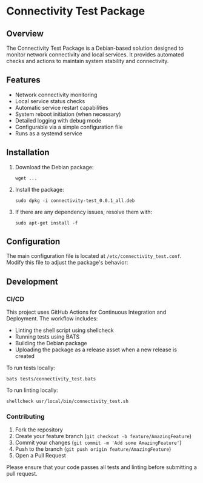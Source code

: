 # Connectivity Test Package

## Overview

The Connectivity Test Package is a Debian-based solution designed to monitor network connectivity and local services. It provides automated checks and actions to maintain system stability and connectivity.

## Features

- Network connectivity monitoring
- Local service status checks
- Automatic service restart capabilities
- System reboot initiation (when necessary)
- Detailed logging with debug mode
- Configurable via a simple configuration file
- Runs as a systemd service

## Installation

1. Download the Debian package:
   ```
   wget ...
   ```

2. Install the package:
   ```
   sudo dpkg -i connectivity-test_0.0.1_all.deb
   ```

3. If there are any dependency issues, resolve them with:
   ```
   sudo apt-get install -f
   ```

## Configuration

The main configuration file is located at `/etc/connectivity_test.conf`. Modify this file to adjust the package's behavior:


## Development

### CI/CD

This project uses GitHub Actions for Continuous Integration and Deployment. The workflow includes:

- Linting the shell script using shellcheck
- Running tests using BATS
- Building the Debian package
- Uploading the package as a release asset when a new release is created

To run tests locally:

```
bats tests/connectivity_test.bats
```

To run linting locally:

```
shellcheck usr/local/bin/connectivity_test.sh
```

### Contributing

1. Fork the repository
2. Create your feature branch (`git checkout -b feature/AmazingFeature`)
3. Commit your changes (`git commit -m 'Add some AmazingFeature'`)
4. Push to the branch (`git push origin feature/AmazingFeature`)
5. Open a Pull Request

Please ensure that your code passes all tests and linting before submitting a pull request.